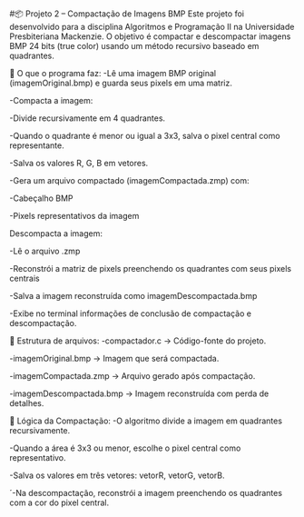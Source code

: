 #📦 Projeto 2 – Compactação de Imagens BMP
Este projeto foi desenvolvido para a disciplina Algoritmos e Programação II na Universidade Presbiteriana Mackenzie.
O objetivo é compactar e descompactar imagens BMP 24 bits (true color) usando um método recursivo baseado em quadrantes.

🔹 O que o programa faz:
-Lê uma imagem BMP original (imagemOriginal.bmp) e guarda seus pixels em uma matriz.

-Compacta a imagem:

-Divide recursivamente em 4 quadrantes.

-Quando o quadrante é menor ou igual a 3x3, salva o pixel central como representante.

-Salva os valores R, G, B em vetores.

-Gera um arquivo compactado (imagemCompactada.zmp) com:

-Cabeçalho BMP

-Pixels representativos da imagem

Descompacta a imagem:

-Lê o arquivo .zmp

-Reconstrói a matriz de pixels preenchendo os quadrantes com seus pixels centrais

-Salva a imagem reconstruída como imagemDescompactada.bmp

-Exibe no terminal informações de conclusão de compactação e descompactação.

🔹 Estrutura de arquivos:
-compactador.c → Código-fonte do projeto.

-imagemOriginal.bmp → Imagem que será compactada.

-imagemCompactada.zmp → Arquivo gerado após compactação.

-imagemDescompactada.bmp → Imagem reconstruída com perda de detalhes.

🔹 Lógica da Compactação:
-O algoritmo divide a imagem em quadrantes recursivamente.

-Quando a área é 3x3 ou menor, escolhe o pixel central como representativo.

-Salva os valores em três vetores: vetorR, vetorG, vetorB.

´-Na descompactação, reconstrói a imagem preenchendo os quadrantes com a cor do pixel central.

